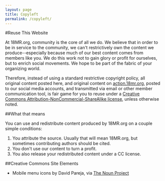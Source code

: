 ```yaml
---
layout: page
title: Copyleft
permalink: /copyleft/
---
```

#Reuse This Website

At 18MR.org, community is the core of all we do. We believe that in order to be in service to the community, we can't restrictively own the content we produce--especially because much of our best content comes from members like you. We do this work not to gain glory or profit for ourselves, but to enrich social movements. We hope to be part of the fabric of your organizing world.

Therefore, instead of using a standard restrictive copyright policy, all original content posted here, and original content on [action.18mr.org](http://action.18mr.org), posted to our social media accounts, and transmitted via email or other member communication tool, is fair game for you to reuse under a [Creative Commons Attribution-NonCommercial-ShareAlike license](http://creativecommons.org/licenses/by-nc-sa/4.0/), unless otherwise noted.

##What that means

You can use and redistribute content produced by 18MR.org on a couple simple conditions:

1. You attribute the source. Usually that will mean 18MR.org, but sometimes contributing authors should be cited.
2. You don't use our content to turn a profit.
3. You also release your redistributed content under a CC license.

##Creative Commons Site Elements

- Mobile menu icons by David Pareja, via [The Noun Project](http://thenounproject.com)